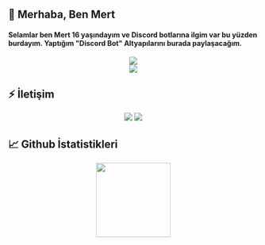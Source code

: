 
## 🎉 Merhaba, Ben Mert
  <h4>
Selamlar ben Mert 16 yaşındayım ve Discord botlarına ilgim var bu yüzden burdayım. Yaptığım "Discord Bot" Altyapılarını burada paylaşacağım.

</h4>
<div align="center">
    <img src="https://komarev.com/ghpvc/?username=bixyjs&color=dc143c"/>
</div>

<div align="center">
    <a href="https://discord.com/users/804404496967925843" title="Discord Profile"><img src="https://lanyard-profile-readme.vercel.app/api/804404496967925843"></a>
</div>

## ⚡ İletişim

<div align="center">
    <a href="https://discord.com/users/804404496967925843" target="_blank"><img src="https://shields.io/badge/Bixy-111111.svg?&style=for-the-badge&logo=discord&Color=white"></a>
    <a href="https://github.com/bixyjs" target="_blank"><img src="https://shields.io/badge/Bixy-111111.svg?&style=for-the-badge&logo=github&Color=white"></a></a>
</div>


## 📈 Github İstatistikleri

<div align="center">
    <img src="https://github-readme-stats.vercel.app/api?username=bixyjs&show_icons=true&theme=dark&hide_border=true" width="%100" height="150px">
</div>
